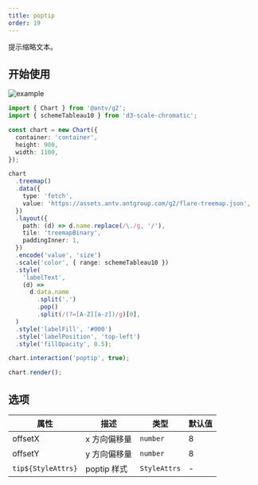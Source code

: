 ```yaml
---
title: poptip
order: 19
---
```


提示缩略文本。

## 开始使用

<img alt="example" src="https://mdn.alipayobjects.com/huamei_qa8qxu/afts/img/A*wAQiRpx1jcMAAAAAAAAAAAAADmJ7AQ/original">

```ts
import { Chart } from '@antv/g2';
import { schemeTableau10 } from 'd3-scale-chromatic';

const chart = new Chart({
  container: 'container',
  height: 900,
  width: 1100,
});

chart
  .treemap()
  .data({
    type: 'fetch',
    value: 'https://assets.antv.antgroup.com/g2/flare-treemap.json',
  })
  .layout({
    path: (d) => d.name.replace(/\./g, '/'),
    tile: 'treemapBinary',
    paddingInner: 1,
  })
  .encode('value', 'size')
  .scale('color', { range: schemeTableau10 })
  .style(
    'labelText',
    (d) =>
      d.data.name
        .split('.')
        .pop()
        .split(/(?=[A-Z][a-z])/g)[0],
  )
  .style('labelFill', '#000')
  .style('labelPosition', 'top-left')
  .style('fillOpacity', 0.5);

chart.interaction('poptip', true);

chart.render();
```

## 选项

| 属性               | 描述         | 类型         | 默认值 |
| ------------------ | ------------ | ------------ | ------ |
| offsetX            | x 方向偏移量 | `number`     | 8      |
| offsetY            | y 方向偏移量 | `number`     | 8      |
| `tip${StyleAttrs}` | poptip 样式  | `StyleAttrs` | -      |
